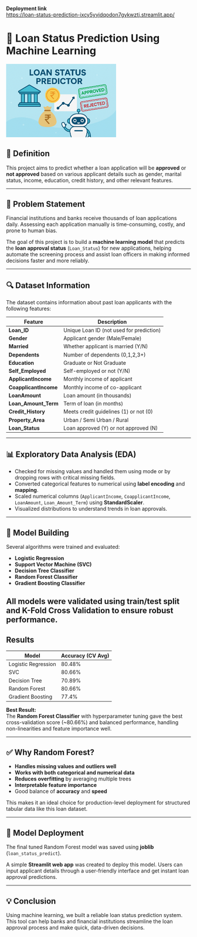 **Deployment link**  
https://loan-status-prediction-ixcy5yvjdqodon7gykwztj.streamlit.app/

# 🏦 Loan Status Prediction Using Machine Learning
<img src = "https://github.com/Sarvmbh74/Loan-Status-Prediction/blob/a8265f3085f75438b73f7f83c480ce66fa9ce3f8/loans_status_img.png" alt="Logo" width="300"/>

## 📌 Definition

This project aims to predict whether a loan application will be **approved** or **not approved** based on various applicant details such as gender, marital status, income, education, credit history, and other relevant features.

---

## 🎯 Problem Statement

Financial institutions and banks receive thousands of loan applications daily. Assessing each application manually is time-consuming, costly, and prone to human bias.  

The goal of this project is to build a **machine learning model** that predicts the **loan approval status** (`Loan_Status`) for new applications, helping automate the screening process and assist loan officers in making informed decisions faster and more reliably.

---

## 🔍 Dataset Information

The dataset contains information about past loan applicants with the following features:

| Feature | Description |
| ------- | ----------- |
| **Loan_ID** | Unique Loan ID (not used for prediction) |
| **Gender** | Applicant gender (Male/Female) |
| **Married** | Whether applicant is married (Y/N) |
| **Dependents** | Number of dependents (0,1,2,3+) |
| **Education** | Graduate or Not Graduate |
| **Self_Employed** | Self-employed or not (Y/N) |
| **ApplicantIncome** | Monthly income of applicant |
| **CoapplicantIncome** | Monthly income of co-applicant |
| **LoanAmount** | Loan amount (in thousands) |
| **Loan_Amount_Term** | Term of loan (in months) |
| **Credit_History** | Meets credit guidelines (1) or not (0) |
| **Property_Area** | Urban / Semi Urban / Rural |
| **Loan_Status** | Loan approved (Y) or not approved (N) |

---

## 📊 Exploratory Data Analysis (EDA)

- Checked for missing values and handled them using mode or by dropping rows with critical missing fields.
- Converted categorical features to numerical using **label encoding** and **mapping**.
- Scaled numerical columns (`ApplicantIncome`, `CoapplicantIncome`, `LoanAmount`, `Loan_Amount_Term`) using **StandardScaler**.
- Visualized distributions to understand trends in loan approvals.

---

## 🤖 Model Building

Several algorithms were trained and evaluated:
- **Logistic Regression**
- **Support Vector Machine (SVC)**
- **Decision Tree Classifier**
- **Random Forest Classifier**
- **Gradient Boosting Classifier**

All models were validated using **train/test split** and **K-Fold Cross Validation** to ensure robust performance.
----
## Results

| Model               | Accuracy (CV Avg) |
| ------------------- | ----------------- |
| Logistic Regression | 80.48%            |
| SVC                 | 80.66%            |
| Decision Tree       | 70.89%            |
| Random Forest       | 80.66%            |
| Gradient Boosting   | 77.4%             |


**Best Result:**  
The **Random Forest Classifier** with hyperparameter tuning gave the best cross-validation score (~80.66%) and balanced performance, handling non-linearities and feature importance well.

---

## ✅ Why Random Forest?

- **Handles missing values and outliers well**
- **Works with both categorical and numerical data**
- **Reduces overfitting** by averaging multiple trees
- **Interpretable feature importance**
- Good balance of **accuracy** and **speed**

This makes it an ideal choice for production-level deployment for structured tabular data like this loan dataset.

---

## 🚀 Model Deployment

The final tuned Random Forest model was saved using **joblib** (`loan_status_predict`).

A simple **Streamlit web app** was created to deploy this model. Users can input applicant details through a user-friendly interface and get instant loan approval predictions.

---

## 💡 Conclusion
Using machine learning, we built a reliable loan status prediction system. This tool can help banks and financial institutions streamline the loan approval process and make quick, data-driven decisions.






